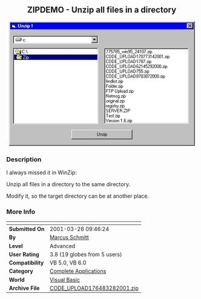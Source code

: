 ﻿<div align="center">

## ZIPDEMO \- Unzip all files in a directory

<img src="PIC2001328315497276.jpg">
</div>

### Description

I always missed it in WinZip:

Unzip all files in a directory to the same directory.

Modify it, so the target directory can be at another place.
 
### More Info
 


<span>             |<span>
---                |---
**Submitted On**   |2001-03-26 09:46:24
**By**             |[Marcus Schmitt](https://github.com/Planet-Source-Code/PSCIndex/blob/master/ByAuthor/marcus-schmitt.md)
**Level**          |Advanced
**User Rating**    |3.8 (19 globes from 5 users)
**Compatibility**  |VB 5\.0, VB 6\.0
**Category**       |[Complete Applications](https://github.com/Planet-Source-Code/PSCIndex/blob/master/ByCategory/complete-applications__1-27.md)
**World**          |[Visual Basic](https://github.com/Planet-Source-Code/PSCIndex/blob/master/ByWorld/visual-basic.md)
**Archive File**   |[CODE\_UPLOAD176483282001\.zip](https://github.com/Planet-Source-Code/marcus-schmitt-zipdemo-unzip-all-files-in-a-directory__1-4311/archive/master.zip)








